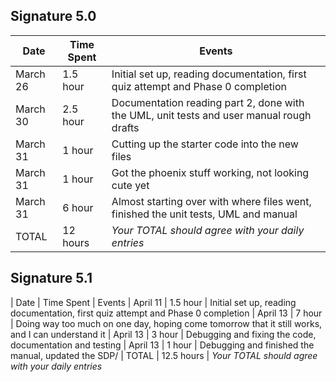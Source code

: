 ## Signature 5.0

| Date     | Time Spent | Events
|----------|------------|--------------------
| March 26 | 1.5 hour   | Initial set up, reading documentation, first quiz attempt and Phase 0 completion
| March 30 | 2.5 hour   | Documentation reading part 2, done with the UML, unit tests and user manual rough drafts
| March 31 | 1 hour     | Cutting up the starter code into the new files
| March 31 | 1 hour     | Got the phoenix stuff working, not looking cute yet
| March 31 | 6 hour     | Almost starting over with where files went, finished the unit tests, UML and manual
| TOTAL    | 12 hours   | *Your TOTAL should agree with your daily entries*


## Signature 5.1

| Date        | Time Spent | Events
| April 11    | 1.5 hour   | Initial set up, reading documentation, first quiz attempt and Phase 0 completion
| April 13    | 7   hour   | Doing way too much on one day, hoping come tomorrow that it still works, and I can understand it
| April 13    | 3   hour   | Debugging and fixing the code, documentation and testing
| April 13    | 1   hour   | Debugging and finished the manual, updated the SDP/
| TOTAL       | 12.5 hours    | *Your TOTAL should agree with your daily entries*
